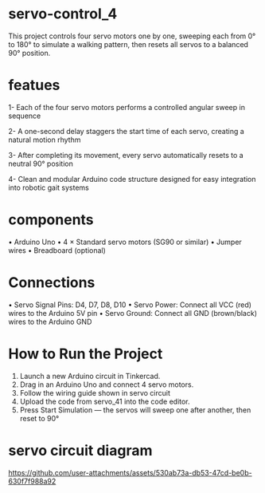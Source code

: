 # servo-control_4
This project controls four servo motors one by one, sweeping each from 0° to 180° to simulate a walking pattern, then resets all servos to a balanced 90° position.

# featues
 1- Each of the four servo motors performs a controlled angular sweep in sequence
 
 2- A one-second delay staggers the start time of each servo, creating a natural motion rhythm
 
 3- After completing its movement, every servo automatically resets to a neutral 90° position
 
 4- Clean and modular Arduino code structure designed for easy integration into robotic gait systems

# components
 • Arduino Uno
 • 4 × Standard servo motors (SG90 or similar)
 • Jumper wires
 • Breadboard (optional)
 
#  Connections
 • Servo Signal Pins: D4, D7, D8, D10
 • Servo Power: Connect all VCC (red) wires to the Arduino 5V pin
 • Servo Ground: Connect all GND (brown/black) wires to the Arduino GND
 
# How to Run the Project
 1. Launch a new Arduino circuit in Tinkercad.
 2. Drag in an Arduino Uno and connect 4 servo motors.
 3. Follow the wiring guide shown in servo circuit
 4. Upload the code from servo_41 into the code editor.
 5. Press Start Simulation — the servos will sweep one after another, then reset to 90°

# servo circuit diagram 


https://github.com/user-attachments/assets/530ab73a-db53-47cd-be0b-630f7f988a92



